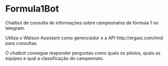 # Formula1Bot

<p>Chatbot de consulta de informações sobre campeonatos de fórmula 1 no telegram.</p> 
<p>Utiliza o Watson Assistant como gerenciador e a API http://ergast.com/mrd para consultas.</p>
<p>O chatbot consegue responder perguntas como quais os pilotos, quais as equipes e qual a classificação do campeonato.</p>
